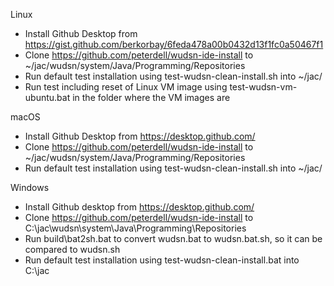 Linux
- Install Github Desktop from https://gist.github.com/berkorbay/6feda478a00b0432d13f1fc0a50467f1
- Clone https://github.com/peterdell/wudsn-ide-install to ~/jac/wudsn/system/Java/Programming/Repositories
- Run default test installation using test-wudsn-clean-install.sh into ~/jac/
- Run test including reset of Linux VM image using test-wudsn-vm-ubuntu.bat in the folder where the VM images are

macOS
- Install Github Desktop from https://desktop.github.com/
- Clone https://github.com/peterdell/wudsn-ide-install to ~/jac/wudsn/system/Java/Programming/Repositories
- Run default test installation using test-wudsn-clean-install.sh into ~/jac/

Windows
- Install Github desktop from https://desktop.github.com/
- Clone https://github.com/peterdell/wudsn-ide-install to C:\jac\wudsn\system\Java\Programming\Repositories
- Run build\bat2sh.bat to convert wudsn.bat to wudsn.bat.sh, so it can be compared to wudsn.sh
- Run default test installation using test-wudsn-clean-install.bat into C:\jac

